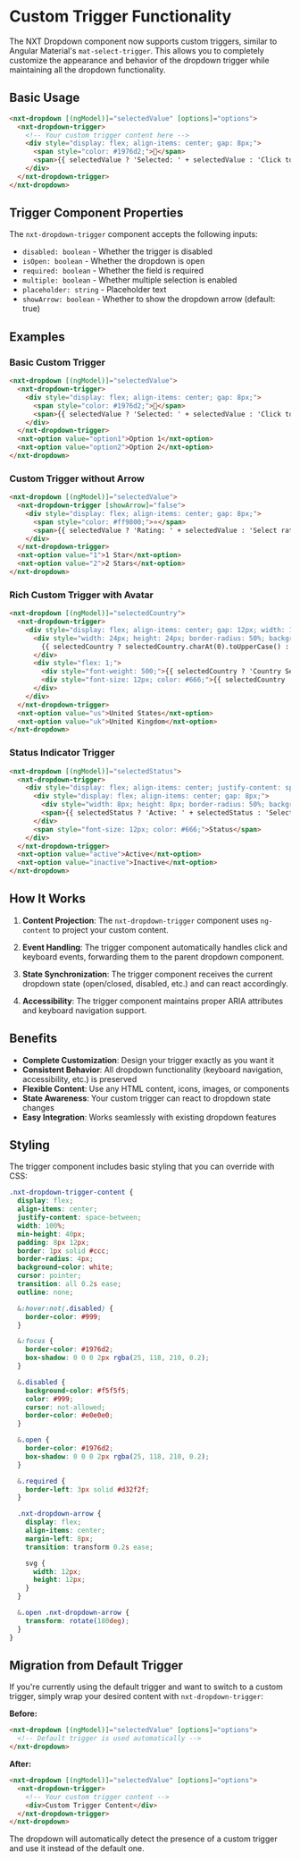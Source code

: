 # Custom Trigger Functionality

The NXT Dropdown component now supports custom triggers, similar to Angular Material's `mat-select-trigger`. This allows you to completely customize the appearance and behavior of the dropdown trigger while maintaining all the dropdown functionality.

## Basic Usage

```html
<nxt-dropdown [(ngModel)]="selectedValue" [options]="options">
  <nxt-dropdown-trigger>
    <!-- Your custom trigger content here -->
    <div style="display: flex; align-items: center; gap: 8px;">
      <span style="color: #1976d2;">🎯</span>
      <span>{{ selectedValue ? 'Selected: ' + selectedValue : 'Click to select' }}</span>
    </div>
  </nxt-dropdown-trigger>
</nxt-dropdown>
```

## Trigger Component Properties

The `nxt-dropdown-trigger` component accepts the following inputs:

- `disabled: boolean` - Whether the trigger is disabled
- `isOpen: boolean` - Whether the dropdown is open
- `required: boolean` - Whether the field is required
- `multiple: boolean` - Whether multiple selection is enabled
- `placeholder: string` - Placeholder text
- `showArrow: boolean` - Whether to show the dropdown arrow (default: true)

## Examples

### Basic Custom Trigger
```html
<nxt-dropdown [(ngModel)]="selectedValue">
  <nxt-dropdown-trigger>
    <div style="display: flex; align-items: center; gap: 8px;">
      <span style="color: #1976d2;">🎯</span>
      <span>{{ selectedValue ? 'Selected: ' + selectedValue : 'Click to select' }}</span>
    </div>
  </nxt-dropdown-trigger>
  <nxt-option value="option1">Option 1</nxt-option>
  <nxt-option value="option2">Option 2</nxt-option>
</nxt-dropdown>
```

### Custom Trigger without Arrow
```html
<nxt-dropdown [(ngModel)]="selectedValue">
  <nxt-dropdown-trigger [showArrow]="false">
    <div style="display: flex; align-items: center; gap: 8px;">
      <span style="color: #ff9800;">⭐</span>
      <span>{{ selectedValue ? 'Rating: ' + selectedValue : 'Select rating' }}</span>
    </div>
  </nxt-dropdown-trigger>
  <nxt-option value="1">1 Star</nxt-option>
  <nxt-option value="2">2 Stars</nxt-option>
</nxt-dropdown>
```

### Rich Custom Trigger with Avatar
```html
<nxt-dropdown [(ngModel)]="selectedCountry">
  <nxt-dropdown-trigger>
    <div style="display: flex; align-items: center; gap: 12px; width: 100%;">
      <div style="width: 24px; height: 24px; border-radius: 50%; background: linear-gradient(45deg, #1976d2, #42a5f5); display: flex; align-items: center; justify-content: center; color: white; font-size: 12px; font-weight: bold;">
        {{ selectedCountry ? selectedCountry.charAt(0).toUpperCase() : '?' }}
      </div>
      <div style="flex: 1;">
        <div style="font-weight: 500;">{{ selectedCountry ? 'Country Selected' : 'Select Country' }}</div>
        <div style="font-size: 12px; color: #666;">{{ selectedCountry || 'Click to choose' }}</div>
      </div>
    </div>
  </nxt-dropdown-trigger>
  <nxt-option value="us">United States</nxt-option>
  <nxt-option value="uk">United Kingdom</nxt-option>
</nxt-dropdown>
```

### Status Indicator Trigger
```html
<nxt-dropdown [(ngModel)]="selectedStatus">
  <nxt-dropdown-trigger>
    <div style="display: flex; align-items: center; justify-content: space-between; width: 100%;">
      <div style="display: flex; align-items: center; gap: 8px;">
        <div style="width: 8px; height: 8px; border-radius: 50%; background-color: #4caf50;"></div>
        <span>{{ selectedStatus ? 'Active: ' + selectedStatus : 'Select status' }}</span>
      </div>
      <span style="font-size: 12px; color: #666;">Status</span>
    </div>
  </nxt-dropdown-trigger>
  <nxt-option value="active">Active</nxt-option>
  <nxt-option value="inactive">Inactive</nxt-option>
</nxt-dropdown>
```

## How It Works

1. **Content Projection**: The `nxt-dropdown-trigger` component uses `ng-content` to project your custom content.

2. **Event Handling**: The trigger component automatically handles click and keyboard events, forwarding them to the parent dropdown component.

3. **State Synchronization**: The trigger component receives the current dropdown state (open/closed, disabled, etc.) and can react accordingly.

4. **Accessibility**: The trigger component maintains proper ARIA attributes and keyboard navigation support.

## Benefits

- **Complete Customization**: Design your trigger exactly as you want it
- **Consistent Behavior**: All dropdown functionality (keyboard navigation, accessibility, etc.) is preserved
- **Flexible Content**: Use any HTML content, icons, images, or components
- **State Awareness**: Your custom trigger can react to dropdown state changes
- **Easy Integration**: Works seamlessly with existing dropdown features

## Styling

The trigger component includes basic styling that you can override with CSS:

```scss
.nxt-dropdown-trigger-content {
  display: flex;
  align-items: center;
  justify-content: space-between;
  width: 100%;
  min-height: 40px;
  padding: 8px 12px;
  border: 1px solid #ccc;
  border-radius: 4px;
  background-color: white;
  cursor: pointer;
  transition: all 0.2s ease;
  outline: none;

  &:hover:not(.disabled) {
    border-color: #999;
  }

  &:focus {
    border-color: #1976d2;
    box-shadow: 0 0 0 2px rgba(25, 118, 210, 0.2);
  }

  &.disabled {
    background-color: #f5f5f5;
    color: #999;
    cursor: not-allowed;
    border-color: #e0e0e0;
  }

  &.open {
    border-color: #1976d2;
    box-shadow: 0 0 0 2px rgba(25, 118, 210, 0.2);
  }

  &.required {
    border-left: 3px solid #d32f2f;
  }

  .nxt-dropdown-arrow {
    display: flex;
    align-items: center;
    margin-left: 8px;
    transition: transform 0.2s ease;

    svg {
      width: 12px;
      height: 12px;
    }
  }

  &.open .nxt-dropdown-arrow {
    transform: rotate(180deg);
  }
}
```

## Migration from Default Trigger

If you're currently using the default trigger and want to switch to a custom trigger, simply wrap your desired content with `nxt-dropdown-trigger`:

**Before:**
```html
<nxt-dropdown [(ngModel)]="selectedValue" [options]="options">
  <!-- Default trigger is used automatically -->
</nxt-dropdown>
```

**After:**
```html
<nxt-dropdown [(ngModel)]="selectedValue" [options]="options">
  <nxt-dropdown-trigger>
    <!-- Your custom trigger content -->
    <div>Custom Trigger Content</div>
  </nxt-dropdown-trigger>
</nxt-dropdown>
```

The dropdown will automatically detect the presence of a custom trigger and use it instead of the default one. 